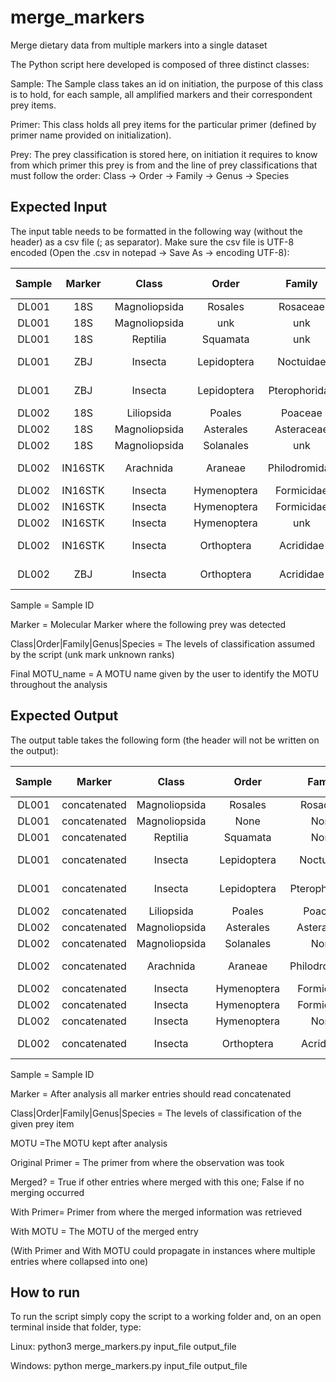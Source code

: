 # merge_markers
Merge dietary data from multiple markers into a single dataset

<p>
The Python script here developed is composed of three distinct classes:
  
Sample: The Sample class takes an id on initiation, the purpose of this class is to hold, for each sample, all amplified markers and their correspondent prey items.

Primer: This class holds all prey items for the particular primer (defined by primer name provided on initialization).

Prey: The prey classification is stored here, on initiation it requires to know from which primer this prey is from and the line of prey classifications that must follow the order:  Class -> Order -> Family -> Genus -> Species</p>

## Expected Input

The input table needs to be formatted in the following way (without the header) as a csv file (; as separator). Make sure the csv file is UTF-8 encoded (Open the .csv in notepad -> Save As -> encoding UTF-8):

|Sample |	Marker |	Class |	Order |	Family |	Genus |	Species |	Final MOTU_name |
|:-----:|:------:|:------:|:-----:|:------:|:------:|:-------:|:---------------:|
|DL001	|18S	   |Magnoliopsida |	Rosales	  |Rosaceae |	Prunus	| unk	|Prunus sp._01|
|DL001	|18S	    |Magnoliopsida|	unk	|unk	|unk	|unk	|Magnoliopsida_05|
|DL001	|18S      |	Reptilia|	Squamata|	unk|	unk	|unk	|Squamata_02
|DL001	|ZBJ      |	Insecta|	Lepidoptera|	Noctuidae	|Autographa	|gamma|	Autographa gamma
|DL001	|ZBJ|	Insecta|	Lepidoptera|	Pterophoridae|	Emmelina|	monodactyla|	Emmelina monodactyla
|DL002	|18S|	Liliopsida|	Poales|	Poaceae|	unk|	unk|	Poaceae_03|
|DL002	|18S|	Magnoliopsida|	Asterales|	Asteraceae|	Erigeron|	unk|	Erigeron sp._01
|DL002	|18S|	Magnoliopsida|	Solanales|	unk|	unk|	unk|	Solanales_01
|DL002	|IN16STK|	Arachnida|	Araneae|	Philodromidae|	Philodromus	|Díspar|	Philodromus dispar
|DL002	|IN16STK|	Insecta|	Hymenoptera|	Formicidae|	Proformica|	unk	|Proformica sp._02
|DL002	|IN16STK|	Insecta|	Hymenoptera|	Formicidae|	unk	|unk|	Myrmicinae_04
|DL002	|IN16STK|	Insecta|	Hymenoptera|	unk	|unk|	unk|	Vespoidea_02
|DL002|IN16STK|Insecta|Orthoptera|Acrididae|Sphingonotus|unk|Sphingonotus sp._1|
|DL002|ZBJ|Insecta|Orthoptera|Acrididae|Sphingonotus|caerulans|Sphingonotus caerulans|


Sample = Sample ID

Marker = Molecular Marker where the following prey was detected

Class|Order|Family|Genus|Species = The levels of classification assumed by the script (unk mark unknown ranks)

Final MOTU_name = A MOTU name given by the user to identify the MOTU throughout the analysis

## Expected Output

The output table takes the following form (the header will not be written on the output):

|Sample|	Marker	|Class	|Order	|Family	|Genus	|Species	|MOTU	|Original Primer|	Merged?|	With Primer|	With MOTU|
|:---:|:---:|:---:|:---:|:---:|:---:|:---:|:---:|:---:|:---:|:---:|:---:|
DL001|concatenated|Magnoliopsida|Rosales|Rosaceae|Prunus|unk|Prunus sp._01|18S|FALSE|
DL001|concatenated|Magnoliopsida|None|None|None|unk|Magnoliopsida_05|18S|FALSE|
DL001|concatenated|Reptilia|Squamata|None|None|unk|Squamata_02|18S|FALSE|
DL001|concatenated|Insecta|Lepidoptera|Noctuidae|Autographa|Gamma|Autographa gamma|ZBJ|FALSE|
DL001|concatenated|Insecta|Lepidoptera|Pterophoridae|Emmelina|monodactyla|Emmelina monodactyla|ZBJ|FALSE|
DL002|concatenated|Liliopsida|Poales|Poaceae|None|unk|Poaceae_03|18S|FALSE|
DL002|concatenated|Magnoliopsida|Asterales|Asteraceae|Erigeron|unk|Erigeron sp._01|18S|FALSE|
DL002|concatenated|Magnoliopsida|Solanales|None|None|unk|Solanales_01|18S|FALSE|
DL002|concatenated|Arachnida|Araneae|Philodromidae|Philodromus|Díspar|Philodromus dispar|IN16STK|FALSE|
DL002|concatenated|Insecta|Hymenoptera|Formicidae|Proformica|unk|Proformica sp._02|IN16STK|FALSE|
DL002|concatenated|Insecta|Hymenoptera|Formicidae|None|unk|Myrmicinae_04|IN16STK|FALSE|
DL002|concatenated|Insecta|Hymenoptera|None|None|Unk|Vespoidea_02|IN16STK|FALSE|
DL002|concatenated|Insecta|Orthoptera|Acrididae|Sphingonotus|caerulans|Sphingonotus caerulans|ZBJ|TRUE|IN16STK|Sphingonotus sp._1|

Sample = Sample ID

Marker = After analysis all marker entries should read concatenated

Class|Order|Family|Genus|Species = The levels of classification of the given prey item

MOTU =The MOTU kept after analysis

Original Primer = The primer from where the observation was took

Merged? = True if other entries where merged with this one; False if no merging occurred

With Primer= Primer from where the merged information was retrieved

With MOTU = The MOTU of the merged entry

(With Primer and With MOTU could propagate in instances where multiple entries where collapsed into one)
<p></p>

## How to run
To run the script simply copy the script to a working folder and, on an open terminal inside that folder, type:

Linux: python3 merge_markers.py input_file output_file

Windows: python merge_markers.py input_file output_file





